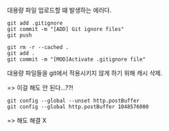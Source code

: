 

대용량 파일 업로드할 떄 발생하는 에러다. 

```
git add .gitignore
git commit -m "[ADD] Git ignore files"
git push
```

```
git rm -r --cached .
git add .
git commit -m "[MOD]Activate .gitignore file"
```

대용량 파일들을 git에서 적용시키지 않게 하기 위해 캐시 삭제.

=> 이걸 해도 안 된다...??!


```
git config --global --unset http.postBuffer
git config --global http.postBuffer 1048576000
```
=> 해도 해결 X


